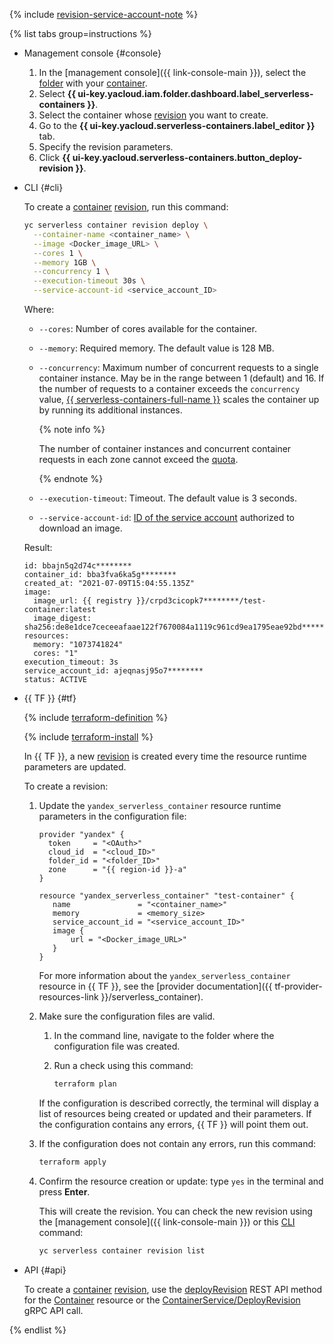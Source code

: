 {% include [revision-service-account-note](./revision-service-account-note.md) %}

{% list tabs group=instructions %}

- Management console {#console}

   1. In the [management console]({{ link-console-main }}), select the [folder](../../resource-manager/concepts/resources-hierarchy.md#folder) with your [container](../../serverless-containers/concepts/container.md).
   1. Select **{{ ui-key.yacloud.iam.folder.dashboard.label_serverless-containers }}**.
   1. Select the container whose [revision](../../serverless-containers/concepts/container.md#revision) you want to create.
   1. Go to the **{{ ui-key.yacloud.serverless-containers.label_editor }}** tab.
   1. Specify the revision parameters.
   1. Click **{{ ui-key.yacloud.serverless-containers.button_deploy-revision }}**.

- CLI {#cli}

   To create a [container](../../serverless-containers/concepts/container.md) [revision](../../serverless-containers/concepts/container.md#revision), run this command:

   ```bash
   yc serverless container revision deploy \
     --container-name <container_name> \
     --image <Docker_image_URL> \
     --cores 1 \
     --memory 1GB \
     --concurrency 1 \
     --execution-timeout 30s \
     --service-account-id <service_account_ID>
   ```

   Where:
   * `--cores`: Number of cores available for the container.
   * `--memory`: Required memory. The default value is 128 MB.
   * `--concurrency`: Maximum number of concurrent requests to a single container instance. May be in the range between 1 (default) and 16. If the number of requests to a container exceeds the `concurrency` value, [{{ serverless-containers-full-name }}](../../serverless-containers/) scales the container up by running its additional instances.

      {% note info %}

      The number of container instances and concurrent container requests in each zone cannot exceed the [quota](../../serverless-containers/concepts/limits.md#serverless-containers-quotas).

      {% endnote %}

   * `--execution-timeout`: Timeout. The default value is 3 seconds.
   * `--service-account-id`: [ID of the service account](../../iam/operations/sa/get-id.md) authorized to download an image.

   Result:

   ```text
   id: bbajn5q2d74c********
   container_id: bba3fva6ka5g********
   created_at: "2021-07-09T15:04:55.135Z"
   image:
     image_url: {{ registry }}/crpd3cicopk7********/test-container:latest
     image_digest: sha256:de8e1dce7ceceeafaae122f7670084a1119c961cd9ea1795eae92bd********
   resources:
     memory: "1073741824"
     cores: "1"
   execution_timeout: 3s
   service_account_id: ajeqnasj95o7********
   status: ACTIVE
   ```

- {{ TF }} {#tf}

   {% include [terraform-definition](../../_tutorials/_tutorials_includes/terraform-definition.md) %}

   {% include [terraform-install](../../_includes/terraform-install.md) %}

   In {{ TF }}, a new [revision](../../serverless-containers/concepts/container.md#revision) is created every time the resource runtime parameters are updated.

   To create a revision:
   1. Update the `yandex_serverless_container` resource runtime parameters in the configuration file:

      ```hcl
      provider "yandex" {
        token     = "<OAuth>"
        cloud_id  = "<cloud_ID>"
        folder_id = "<folder_ID>"
        zone      = "{{ region-id }}-a"
      }

      resource "yandex_serverless_container" "test-container" {
         name               = "<container_name>"
         memory             = <memory_size>
         service_account_id = "<service_account_ID>"
         image {
             url = "<Docker_image_URL>"
         }
      }
      ```

      For more information about the `yandex_serverless_container` resource in {{ TF }}, see the [provider documentation]({{ tf-provider-resources-link }}/serverless_container).
   1. Make sure the configuration files are valid.
      1. In the command line, navigate to the folder where the configuration file was created.
      1. Run a check using this command:

         ```bash
         terraform plan
         ```

      If the configuration is described correctly, the terminal will display a list of resources being created or updated and their parameters. If the configuration contains any errors, {{ TF }} will point them out.


   1. If the configuration does not contain any errors, run this command:

      ```bash
      terraform apply
      ```

   1. Confirm the resource creation or update: type `yes` in the terminal and press **Enter**.

      This will create the revision. You can check the new revision using the [management console]({{ link-console-main }}) or this [CLI](../../cli/) command:

      ```bash
      yc serverless container revision list
      ```

- API {#api}

   To create a [container](../../serverless-containers/concepts/container.md) [revision](../../serverless-containers/concepts/container.md#revision), use the [deployRevision](../../serverless-containers/containers/api-ref/Container/deployRevision.md) REST API method for the [Container](../../serverless-containers/containers/api-ref/Container/index.md) resource or the [ContainerService/DeployRevision](../../serverless-containers/containers/api-ref/grpc/container_service.md#DeployRevision) gRPC API call.

{% endlist %}